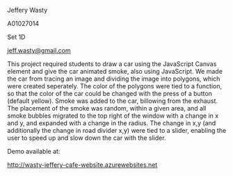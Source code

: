 Jeffery Wasty

A01027014

Set 1D

jeff.wasty@gmail.com

This project required students to draw a car using the JavaScript Canvas element and give the car animated smoke, also using JavaScript.
We made the car from tracing an image and dividing the image into polygons, which were created seperately. The color of the polygons were
tied to a function, so that the color of the car could be changed with the press of a button (default yellow). Smoke was added to the car,
billowing from the exhaust. The placement of the smoke was random, within a given area, and all smoke bubbles migrated to the top right of
the window with a change in x and y, and expanded with a change in the radius. The change in x,y (and additionally the change in road divider x,y) were tied to a slider, enabling the user to speed up and slow down the car with the slider.

Demo available at:

http://wasty-jeffery-cafe-website.azurewebsites.net
